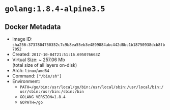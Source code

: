 # `golang:1.8.4-alpine3.5`

## Docker Metadata

- Image ID: `sha256:3737804750352c7c9b8ea55eb3e4899884abc442d8bc1b18750938dcb8fb7052`
- Created: `2017-10-04T21:51:16.695076663Z`
- Virtual Size: ~ 257.06 Mb  
  (total size of all layers on-disk)
- Arch: `linux`/`amd64`
- Command: `["/bin/sh"]`
- Environment:
  - `PATH=/go/bin:/usr/local/go/bin:/usr/local/sbin:/usr/local/bin:/usr/sbin:/usr/bin:/sbin:/bin`
  - `GOLANG_VERSION=1.8.4`
  - `GOPATH=/go`
